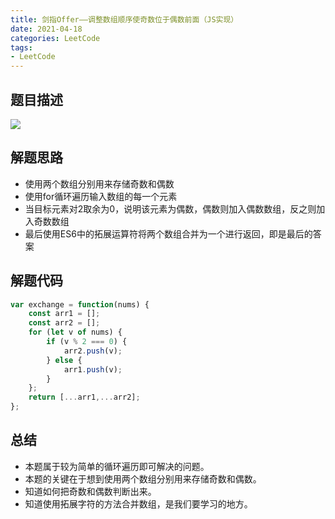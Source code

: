 ```yaml
---
title: 剑指Offer——调整数组顺序使奇数位于偶数前面（JS实现）
date: 2021-04-18
categories: LeetCode
tags: 
- LeetCode
---
```

## 题目描述
![](https://img-blog.csdnimg.cn/img_convert/a0b5bbb4018d3a98c263c11bcd032727.png)

## 解题思路
* 使用两个数组分别用来存储奇数和偶数
* 使用for循环遍历输入数组的每一个元素
* 当目标元素对2取余为0，说明该元素为偶数，偶数则加入偶数数组，反之则加入奇数数组
* 最后使用ES6中的拓展运算符将两个数组合并为一个进行返回，即是最后的答案

## 解题代码
```js
var exchange = function(nums) {
    const arr1 = [];
    const arr2 = [];
    for (let v of nums) {
        if (v % 2 === 0) {
            arr2.push(v);
        } else {
            arr1.push(v);
        }
    };
    return [...arr1,...arr2];
};
```
## 总结
* 本题属于较为简单的循环遍历即可解决的问题。
* 本题的关键在于想到使用两个数组分别用来存储奇数和偶数。
* 知道如何把奇数和偶数判断出来。
* 知道使用拓展字符的方法合并数组，是我们要学习的地方。